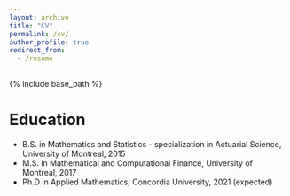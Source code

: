 ```yaml
---
layout: archive
title: "CV"
permalink: /cv/
author_profile: true
redirect_from:
  - /resume
---
```


{% include base_path %}

Education
======
* B.S. in Mathematics and Statistics - specialization in Actuarial Science, University of Montreal, 2015
* M.S. in Mathematical and Computational Finance, University of Montreal, 2017
* Ph.D in Applied Mathematics, Concordia University, 2021 (expected)
